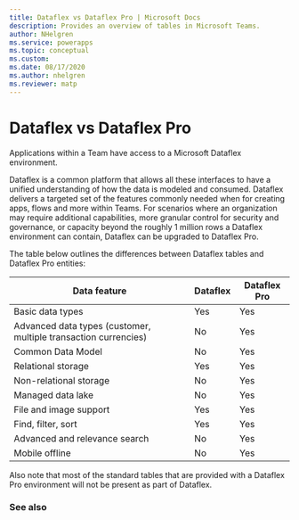 ```yaml
---
title: Dataflex vs Dataflex Pro | Microsoft Docs
description: Provides an overview of tables in Microsoft Teams.
author: NHelgren
ms.service: powerapps
ms.topic: conceptual
ms.custom: 
ms.date: 08/17/2020
ms.author: nhelgren
ms.reviewer: matp
---
```


# Dataflex vs Dataflex Pro

Applications within a Team have access to a Microsoft Dataflex environment.  

Dataflex is a common platform that allows all these interfaces to have a unified understanding of how the data is modeled and consumed. Dataflex delivers a targeted set of the features commonly needed when for creating apps, flows and more within Teams. For scenarios where an organization may require additional capabilities, more granular control for security and governance, or capacity beyond the roughly 1 million rows a Dataflex environment can contain, Dataflex can be upgraded to Dataflex Pro. 

The table below outlines the differences between Dataflex tables and Dataflex Pro entities: 


|Data feature  |Dataflex  |Dataflex Pro  |
|---------|---------|---------|
|Basic data types     |  Yes       |  Yes       |
|Advanced data types​ (customer, multiple transaction currencies)      |  No       |  Yes       |
|Common Data Model    |  No       |  Yes       |
|Relational storage      | Yes       |  Yes       |
|Non-relational​ storage     |  No       |  Yes       |
|Managed data lake​      |  No       | Yes        |
|File and image support     | Yes        |  Yes       |
|Find, filter, sort     |   Yes      |  Yes       |
|Advanced and relevance search​      |   No      | Yes        |
|Mobile offline     |  No       |  Yes       |

Also note that most of the standard tables that are provided with a Dataflex Pro environment will not be present as part of Dataflex.

### See also
